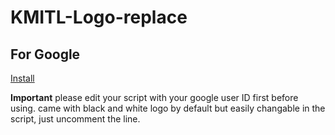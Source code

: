 # KMITL-Logo-replace

## For Google
[Install](https://github.com/phuwit/KMITL-Logo-Replace/raw/main/Google/KMITL-Logo-Replace-Google.user.js)

**Important** please edit your script with your google user ID first before using.
came with black and white logo by default but easily changable in the script, just uncomment the line.